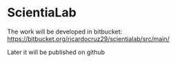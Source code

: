 # ScientiaLab

The work will be developed in bitbucket: https://bitbucket.org/ricardocruz29/scientialab/src/main/

Later it will be published on github
